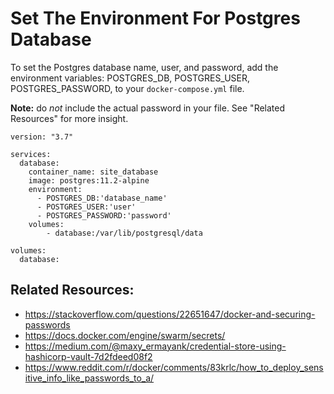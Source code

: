 # Set The Environment For Postgres Database

To set the Postgres database name, user, and password, add the environment variables: POSTGRES_DB, POSTGRES_USER, POSTGRES_PASSWORD, to your `docker-compose.yml` file.

**Note:** do _not_ include the actual password in your file. See "Related Resources" for more insight.
```
version: "3.7"

services:
  database:
    container_name: site_database
    image: postgres:11.2-alpine
    environment:
      - POSTGRES_DB:'database_name'
      - POSTGRES_USER:'user'
      - POSTGRES_PASSWORD:'password'
    volumes:
        - database:/var/lib/postgresql/data

volumes:
  database:
```

## Related Resources:
* https://stackoverflow.com/questions/22651647/docker-and-securing-passwords
* https://docs.docker.com/engine/swarm/secrets/
* https://medium.com/@maxy_ermayank/credential-store-using-hashicorp-vault-7d2fdeed08f2
* https://www.reddit.com/r/docker/comments/83krlc/how_to_deploy_sensitive_info_like_passwords_to_a/
